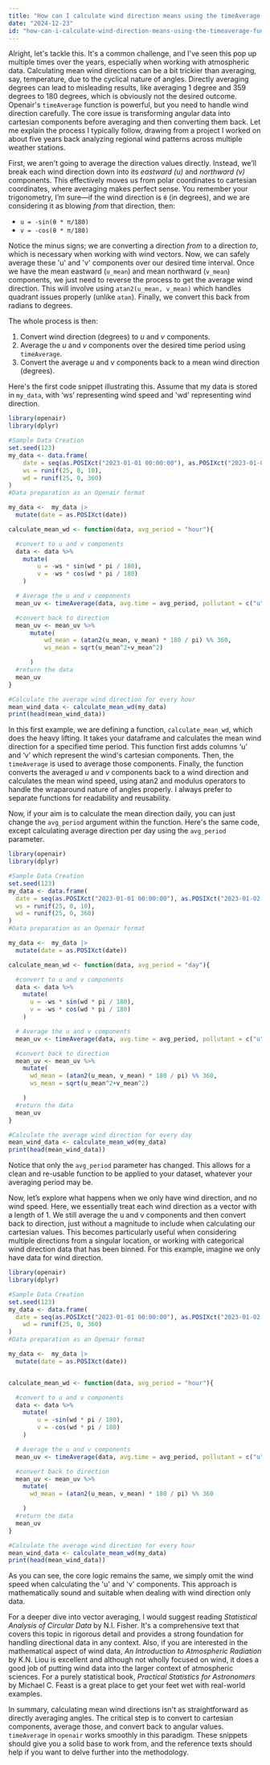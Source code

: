 ```yaml
---
title: "How can I calculate wind direction means using the timeAverage function in Openair?"
date: "2024-12-23"
id: "how-can-i-calculate-wind-direction-means-using-the-timeaverage-function-in-openair"
---
```


Alright, let's tackle this. It's a common challenge, and I've seen this pop up multiple times over the years, especially when working with atmospheric data. Calculating mean wind directions can be a bit trickier than averaging, say, temperature, due to the cyclical nature of angles. Directly averaging degrees can lead to misleading results, like averaging 1 degree and 359 degrees to 180 degrees, which is obviously not the desired outcome. Openair's `timeAverage` function is powerful, but you need to handle wind direction carefully. The core issue is transforming angular data into cartesian components before averaging and then converting them back. Let me explain the process I typically follow, drawing from a project I worked on about five years back analyzing regional wind patterns across multiple weather stations.

First, we aren't going to average the direction values directly. Instead, we’ll break each wind direction down into its *eastward (u)* and *northward (v)* components. This effectively moves us from polar coordinates to cartesian coordinates, where averaging makes perfect sense. You remember your trigonometry, I’m sure—if the wind direction is `θ` (in degrees), and we are considering it as blowing *from* that direction, then:

*  `u = -sin(θ * π/180)`
* `v = -cos(θ * π/180)`

Notice the minus signs; we are converting a direction *from* to a direction *to*, which is necessary when working with wind vectors. Now, we can safely average these 'u' and 'v' components over our desired time interval. Once we have the mean eastward (`u_mean`) and mean northward (`v_mean`) components, we just need to reverse the process to get the average wind direction. This will involve using `atan2(u_mean, v_mean)` which handles quadrant issues properly (unlike `atan`). Finally, we convert this back from radians to degrees.

The whole process is then:

1.  Convert wind direction (degrees) to *u* and *v* components.
2.  Average the *u* and *v* components over the desired time period using `timeAverage`.
3.  Convert the average *u* and *v* components back to a mean wind direction (degrees).

Here's the first code snippet illustrating this. Assume that my data is stored in `my_data`, with ‘ws’ representing wind speed and 'wd' representing wind direction.

```R
library(openair)
library(dplyr)

#Sample Data Creation
set.seed(123)
my_data <- data.frame(
    date = seq(as.POSIXct("2023-01-01 00:00:00"), as.POSIXct("2023-01-02 00:00:00"), by = "hour"),
    ws = runif(25, 0, 10),
    wd = runif(25, 0, 360)
)
#Data preparation as an Openair format

my_data <-  my_data |>
  mutate(date = as.POSIXct(date))

calculate_mean_wd <- function(data, avg_period = "hour"){

  #convert to u and v components
  data <- data %>%
    mutate(
        u = -ws * sin(wd * pi / 180),
        v = -ws * cos(wd * pi / 180)
    )

  # Average the u and v components
  mean_uv <- timeAverage(data, avg.time = avg_period, pollutant = c("u","v"))

  #convert back to direction
  mean_uv <- mean_uv %>%
      mutate(
          wd_mean = (atan2(u_mean, v_mean) * 180 / pi) %% 360,
          ws_mean = sqrt(u_mean^2+v_mean^2)

      )
  #return the data
  mean_uv
}

#Calculate the average wind direction for every hour
mean_wind_data <- calculate_mean_wd(my_data)
print(head(mean_wind_data))
```

In this first example, we are defining a function, `calculate_mean_wd`, which does the heavy lifting. It takes your dataframe and calculates the mean wind direction for a specified time period. This function first adds columns ‘u’ and ‘v’ which represent the wind's cartesian components. Then, the `timeAverage` is used to average those components. Finally, the function converts the averaged *u* and *v* components back to a wind direction and calculates the mean wind speed, using atan2 and modulus operators to handle the wraparound nature of angles properly. I always prefer to separate functions for readability and reusability.

Now, if your aim is to calculate the mean direction daily, you can just change the `avg_period` argument within the function.  Here's the same code, except calculating average direction per day using the `avg_period` parameter.

```R
library(openair)
library(dplyr)

#Sample Data Creation
set.seed(123)
my_data <- data.frame(
  date = seq(as.POSIXct("2023-01-01 00:00:00"), as.POSIXct("2023-01-02 00:00:00"), by = "hour"),
  ws = runif(25, 0, 10),
  wd = runif(25, 0, 360)
)
#Data preparation as an Openair format

my_data <-  my_data |>
  mutate(date = as.POSIXct(date))

calculate_mean_wd <- function(data, avg_period = "day"){

  #convert to u and v components
  data <- data %>%
    mutate(
      u = -ws * sin(wd * pi / 180),
      v = -ws * cos(wd * pi / 180)
    )

  # Average the u and v components
  mean_uv <- timeAverage(data, avg.time = avg_period, pollutant = c("u","v"))

  #convert back to direction
  mean_uv <- mean_uv %>%
    mutate(
      wd_mean = (atan2(u_mean, v_mean) * 180 / pi) %% 360,
      ws_mean = sqrt(u_mean^2+v_mean^2)

    )
  #return the data
  mean_uv
}

#Calculate the average wind direction for every day
mean_wind_data <- calculate_mean_wd(my_data)
print(head(mean_wind_data))

```

Notice that only the `avg_period` parameter has changed. This allows for a clean and re-usable function to be applied to your dataset, whatever your averaging period may be.

Now, let’s explore what happens when we only have wind direction, and no wind speed. Here, we essentially treat each wind direction as a vector with a length of 1. We still average the u and v components and then convert back to direction, just without a magnitude to include when calculating our cartesian values. This becomes particularly useful when considering multiple directions from a singular location, or working with categorical wind direction data that has been binned. For this example, imagine we only have data for wind direction.

```R
library(openair)
library(dplyr)

#Sample Data Creation
set.seed(123)
my_data <- data.frame(
  date = seq(as.POSIXct("2023-01-01 00:00:00"), as.POSIXct("2023-01-02 00:00:00"), by = "hour"),
    wd = runif(25, 0, 360)
)
#Data preparation as an Openair format

my_data <-  my_data |>
  mutate(date = as.POSIXct(date))


calculate_mean_wd <- function(data, avg_period = "hour"){

  #convert to u and v components
  data <- data %>%
    mutate(
        u = -sin(wd * pi / 180),
        v = -cos(wd * pi / 180)
    )

  # Average the u and v components
  mean_uv <- timeAverage(data, avg.time = avg_period, pollutant = c("u","v"))

  #convert back to direction
  mean_uv <- mean_uv %>%
    mutate(
      wd_mean = (atan2(u_mean, v_mean) * 180 / pi) %% 360

    )
  #return the data
  mean_uv
}

#Calculate the average wind direction for every hour
mean_wind_data <- calculate_mean_wd(my_data)
print(head(mean_wind_data))
```

As you can see, the core logic remains the same, we simply omit the wind speed when calculating the 'u' and 'v' components. This approach is mathematically sound and suitable when dealing with wind direction only data.

For a deeper dive into vector averaging, I would suggest reading *Statistical Analysis of Circular Data* by N.I. Fisher.  It's a comprehensive text that covers this topic in rigorous detail and provides a strong foundation for handling directional data in any context. Also, if you are interested in the mathematical aspect of wind data, *An Introduction to Atmospheric Radiation* by K.N. Liou is excellent and although not wholly focused on wind, it does a good job of putting wind data into the larger context of atmospheric sciences. For a purely statistical book, *Practical Statistics for Astronomers* by Michael C. Feast is a great place to get your feet wet with real-world examples.

In summary, calculating mean wind directions isn't as straightforward as directly averaging angles. The critical step is to convert to cartesian components, average those, and convert back to angular values. `timeAverage` in `openair` works smoothly in this paradigm. These snippets should give you a solid base to work from, and the reference texts should help if you want to delve further into the methodology.
